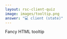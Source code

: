 ```yaml
---
layout: rsc-client-quiz
image: images/tooltip.png
answer: "💻 client (state)"
---
```


Fancy HTML tooltip